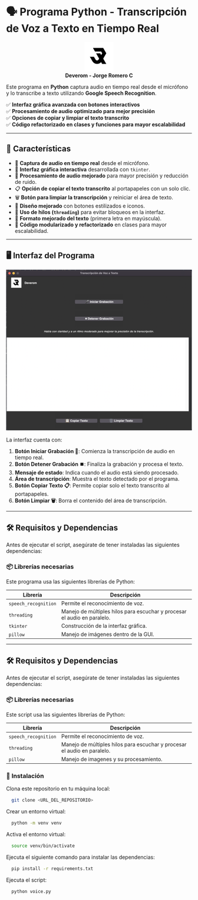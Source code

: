 # 🗣️ Programa Python - Transcripción de Voz a Texto en Tiempo Real

<p align="center">
  <img src="img/logo_deverom.png" alt="Deverom Logo" width="80" height="80"><br>
  <strong>Deverom - Jorge Romero C</strong>
</p>

Este programa en **Python** captura audio en tiempo real desde el micrófono y lo transcribe a texto utilizando **Google Speech Recognition**.  

✅ **Interfaz gráfica avanzada con botones interactivos**  
✅ **Procesamiento de audio optimizado para mejor precisión**  
✅ **Opciones de copiar y limpiar el texto transcrito**  
✅ **Código refactorizado en clases y funciones para mayor escalabilidad**  

---

## 📌 **Características**
- 🎤 **Captura de audio en tiempo real** desde el micrófono.
- 🚀 **Interfaz gráfica interactiva** desarrollada con `tkinter`.
- 🔄 **Procesamiento de audio mejorado** para mayor precisión y reducción de ruido.
- 📋 **Opción de copiar el texto transcrito** al portapapeles con un solo clic.
- 🗑️ **Botón para limpiar la transcripción** y reiniciar el área de texto.
- 🎨 **Diseño mejorado** con botones estilizados e iconos.
- 🧵 **Uso de hilos (`threading`)** para evitar bloqueos en la interfaz.
- 📝 **Formato mejorado del texto** (primera letra en mayúscula).
- 🔧 **Código modularizado y refactorizado** en clases para mayor escalabilidad.

---

## 🖥️ **Interfaz del Programa**
<p align="center">
  <img src="img/interfaz.png" alt="Interfaz del Programa" width="700">
</p>

La interfaz cuenta con:
1. **Botón Iniciar Grabación 🎤**: Comienza la transcripción de audio en tiempo real.
2. **Botón Detener Grabación ⏹️**: Finaliza la grabación y procesa el texto.
3. **Mensaje de estado**: Indica cuando el audio está siendo procesado.
4. **Área de transcripción**: Muestra el texto detectado por el programa.
5. **Botón Copiar Texto 📋**: Permite copiar solo el texto transcrito al portapapeles.
6. **Botón Limpiar 🗑️**: Borra el contenido del área de transcripción.

---

## 🛠️ **Requisitos y Dependencias**
Antes de ejecutar el script, asegúrate de tener instaladas las siguientes dependencias:

### 📦 **Librerías necesarias**
Este programa usa las siguientes librerías de Python:

| Librería               | Descripción |
|------------------------|------------|
| `speech_recognition`   | Permite el reconocimiento de voz. |
| `threading`           | Manejo de múltiples hilos para escuchar y procesar el audio en paralelo. |
| `tkinter`             | Construcción de la interfaz gráfica. |
| `pillow`              | Manejo de imágenes dentro de la GUI. |

---

## 🛠️ **Requisitos y Dependencias**
Antes de ejecutar el script, asegúrate de tener instaladas las siguientes dependencias:

### 📦 **Librerías necesarias**
Este script usa las siguientes librerías de Python:

| Librería               | Descripción |
|------------------------|------------|
| `speech_recognition`   | Permite el reconocimiento de voz. |
| `threading`            | Manejo de múltiples hilos para escuchar y procesar el audio en paralelo. |
| `pillow`               | Manejo de imagenes y su procesamiento. |

### 🔧 **Instalación**

Clona este repositorio en tu máquina local:
```bash
  git clone <URL_DEL_REPOSITORIO>
```




Crear un entorno virtual:
```bash
  python -m venv venv
```

Activa el entorno virtual:
```bash
  source venv/bin/activate
```
Ejecuta el siguiente comando para instalar las dependencias:

```bash
  pip install -r requirements.txt
```

Ejecuta el script:

```bash
  python voice.py
```